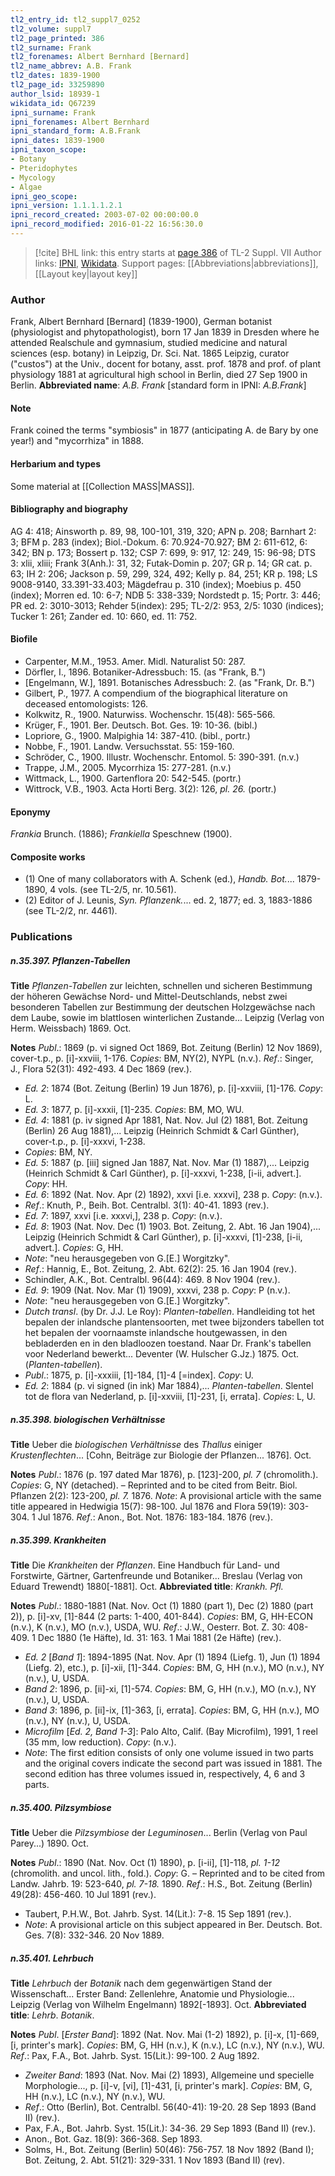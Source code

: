 ```yaml
---
tl2_entry_id: tl2_suppl7_0252
tl2_volume: suppl7
tl2_page_printed: 386
tl2_surname: Frank
tl2_forenames: Albert Bernhard [Bernard]
tl2_name_abbrev: A.B. Frank
tl2_dates: 1839-1900
tl2_page_id: 33259890
author_lsid: 18939-1
wikidata_id: Q67239
ipni_surname: Frank
ipni_forenames: Albert Bernhard
ipni_standard_form: A.B.Frank
ipni_dates: 1839-1900
ipni_taxon_scope: 
- Botany
- Pteridophytes
- Mycology
- Algae
ipni_geo_scope: 
ipni_version: 1.1.1.1.2.1
ipni_record_created: 2003-07-02 00:00:00.0
ipni_record_modified: 2016-01-22 16:56:30.0
---
```


> [!cite] BHL link: this entry starts at [page 386](https://www.biodiversitylibrary.org/page/33259890) of TL-2 Suppl. VII
> Author links: [IPNI](https://www.ipni.org/a/18939-1), [Wikidata](https://www.wikidata.org/wiki/Q67239). Support pages: [[Abbreviations|abbreviations]], [[Layout key|layout key]]

### Author

Frank, Albert Bernhard \[Bernard\] (1839-1900), German botanist (physiologist and phytopathologist), born 17 Jan 1839 in Dresden where he attended Realschule and gymnasium, studied medicine and natural sciences (esp. botany) in Leipzig, Dr. Sci. Nat. 1865 Leipzig, curator ("custos") at the Univ., docent for botany, asst. prof. 1878 and prof. of plant physiology 1881 at agricultural high school in Berlin, died 27 Sep 1900 in Berlin. 
**Abbreviated name**: *A.B. Frank* \[standard form in IPNI: *A.B.Frank*\]

#### Note

Frank coined the terms "symbiosis" in 1877 (anticipating A. de Bary by one year!) and "mycorrhiza" in 1888.

#### Herbarium and types

Some material at [[Collection MASS|MASS]].

#### Bibliography and biography

AG 4: 418; Ainsworth p. 89, 98, 100-101, 319, 320; APN p. 208; Barnhart 2: 3; BFM p. 283 (index); Biol.-Dokum. 6: 70.924-70.927; BM 2: 611-612, 6: 342; BN p. 173; Bossert p. 132; CSP 7: 699, 9: 917, 12: 249, 15: 96-98; DTS 3: xlii, xliii; Frank 3(Anh.): 31, 32; Futak-Domin p. 207; GR p. 14; GR cat. p. 63; IH 2: 206; Jackson p. 59, 299, 324, 492; Kelly p. 84, 251; KR p. 198; LS 9008-9140, 33.391-33.403; Mägdefrau p. 310 (index); Moebius p. 450 (index); Morren ed. 10: 6-7; NDB 5: 338-339; Nordstedt p. 15; Portr. 3: 446; PR ed. 2: 3010-3013; Rehder 5(index): 295; TL-2/2: 953, 2/5: 1030 (indices); Tucker 1: 261; Zander ed. 10: 660, ed. 11: 752.

#### Biofile

- Carpenter, M.M., 1953. Amer. Midl. Naturalist 50: 287.
- Dörfler, I., 1896. Botaniker-Adressbuch: 15. (as "Frank, B.")
- \[Engelmann, W.\], 1891. Botanisches Adressbuch: 2. (as "Frank, Dr. B.")
- Gilbert, P., 1977. A compendium of the biographical literature on deceased entomologists: 126.
- Kolkwitz, R., 1900. Naturwiss. Wochenschr. 15(48): 565-566.
- Krüger, F., 1901. Ber. Deutsch. Bot. Ges. 19: 10-36. (bibl.)
- Lopriore, G., 1900. Malpighia 14: 387-410. (bibl., portr.)
- Nobbe, F., 1901. Landw. Versuchsstat. 55: 159-160.
- Schröder, C., 1900. Illustr. Wochenschr. Entomol. 5: 390-391. (n.v.)
- Trappe, J.M., 2005. Mycorrhiza 15: 277-281. (n.v.)
- Wittmack, L., 1900. Gartenflora 20: 542-545. (portr.)
- Wittrock, V.B., 1903. Acta Horti Berg. 3(2): 126, *pl. 26.* (portr.)

#### Eponymy

*Frankia* Brunch. (1886); *Frankiella* Speschnew (1900).

#### Composite works

- (1) One of many collaborators with A. Schenk (ed.), *Handb. Bot.*... 1879-1890, 4 vols. (see TL-2/5, nr. 10.561).
- (2) Editor of J. Leunis, *Syn. Pflanzenk.*... ed. 2, 1877; ed. 3, 1883-1886 (see TL-2/2, nr. 4461).

### Publications

##### n.35.397. Pflanzen-Tabellen

**Title**
*Pflanzen-Tabellen* zur leichten, schnellen und sicheren Bestimmung der höheren Gewächse Nord- und Mittel-Deutschlands, nebst zwei besonderen Tabellen zur Bestimmung der deutschen Holzgewächse nach dem Laube, sowie im blattlosen winterlichen Zustande... Leipzig (Verlag von Herm. Weissbach) 1869. Oct.

**Notes**
*Publ*.: 1869 (p. vi signed Oct 1869, Bot. Zeitung (Berlin) 12 Nov 1869), cover-t.p., p. \[i\]-xxviii, 1-176. C*opies*: BM, NY(2), NYPL (n.v.).
*Ref*.: Singer, J., Flora 52(31): 492-493. 4 Dec 1869 (rev.).
- *Ed. 2*: 1874 (Bot. Zeitung (Berlin) 19 Jun 1876), p. \[i\]-xxviii, \[1\]-176. *Copy*: L.
- *Ed. 3*: 1877, p. \[i\]-xxxii, \[1\]-235. *Copies*: BM, MO, WU.
- *Ed. 4*: 1881 (p. iv signed Apr 1881, Nat. Nov. Jul (2) 1881, Bot. Zeitung (Berlin) 26 Aug 1881),... Leipzig (Heinrich Schmidt & Carl Günther), cover-t.p., p. \[i\]-xxxvi, 1-238.
- *Copies*: BM, NY.
- *Ed. 5*: 1887 (p. \[iii\] signed Jan 1887, Nat. Nov. Mar (1) 1887),... Leipzig (Heinrich Schmidt & Carl Günther), p. \[i\]-xxxvi, 1-238, \[i-ii, advert.\]. *Copy*: HH.
- *Ed. 6*: 1892 (Nat. Nov. Apr (2) 1892), xxvi \[i.e. xxxvi\], 238 p. *Copy*: (n.v.).
- *Ref*.: Knuth, P., Beih. Bot. Centralbl. 3(1): 40-41. 1893 (rev.).
- *Ed. 7*: 1897, xxvi \[i.e. xxxvi,\], 238 p. *Copy*: (n.v.).
- *Ed. 8*: 1903 (Nat. Nov. Dec (1) 1903. Bot. Zeitung, 2. Abt. 16 Jan 1904),... Leipzig (Heinrich Schmidt & Carl Günther), p. \[i\]-xxxvi, \[1\]-238, \[i-ii, advert.\]. *Copies*: G, HH.
- *Note*: "neu herausgegeben von G.\[E.\] Worgitzky".
- *Ref*.: Hannig, E., Bot. Zeitung, 2. Abt. 62(2): 25. 16 Jan 1904 (rev.).
- Schindler, A.K., Bot. Centralbl. 96(44): 469. 8 Nov 1904 (rev.).
- *Ed. 9*: 1909 (Nat. Nov. Mar (1) 1909), xxxvi, 238 p. *Copy*: P (n.v.).
- *Note*: "neu herausgegeben von G.\[E.\] Worgitzky".
- *Dutch transl*. (by Dr. J.J. Le Roy): *Planten-tabellen*. Handleiding tot het bepalen der inlandsche plantensoorten, met twee bijzonders tabellen tot het bepalen der voornaamste inlandsche houtgewassen, in den bebladerden en in den bladloozen toestand. Naar Dr. Frank's tabellen voor Nederland bewerkt... Deventer (W. Hulscher G.Jz.) 1875. Oct. (*Planten-tabellen*).
- *Publ*.: 1875, p. \[i\]-xxxiii, \[1\]-184, \[1\]-4 \[=index\]. *Copy*: U.
- *Ed. 2*: 1884 (p. vi signed (in ink) Mar 1884),... *Planten-tabellen*. Slentel tot de flora van Nederland, p. \[i\]-xxviii, \[1\]-231, \[i, errata\]. *Copies*: L, U.

##### n.35.398. biologischen Verhältnisse

**Title**
Ueber die *biologischen Verhältnisse* des *Thallus* einiger *Krustenflechten*... \[Cohn, Beiträge zur Biologie der Pflanzen... 1876\]. Oct.

**Notes**
*Publ*.: 1876 (p. 197 dated Mar 1876), p. \[123\]-200, *pl. 7* (chromolith.). *Copies*: G, NY (detached). – Reprinted and to be cited from Beitr. Biol. Pflanzen 2(2): 123-200, *pl. 7.* 1876.
*Note*: A provisional article with the same title appeared in Hedwigia 15(7): 98-100. Jul 1876 and Flora 59(19): 303-304. 1 Jul 1876.
*Ref*.: Anon., Bot. Not. 1876: 183-184. 1876 (rev.).

##### n.35.399. Krankheiten

**Title**
Die *Krankheiten* der *Pflanzen*. Eine Handbuch für Land- und Forstwirte, Gärtner, Gartenfreunde und Botaniker... Breslau (Verlag von Eduard Trewendt) 1880\[-1881\]. Oct.
**Abbreviated title**: *Krankh. Pfl.*

**Notes**
*Publ*.: 1880-1881 (Nat. Nov. Oct (1) 1880 (part 1), Dec (2) 1880 (part 2)), p. \[i\]-xv, \[1\]-844 (2 parts: 1-400, 401-844). *Copies*: BM, G, HH-ECON (n.v.), K (n.v.), MO (n.v.), USDA, WU.
*Ref*.: J.W., Oesterr. Bot. Z. 30: 408-409. 1 Dec 1880 (1e Häfte), Id. 31: 163. 1 Mai 1881 (2e Häfte) (rev.).
- *Ed. 2* \[*Band 1*\]: 1894-1895 (Nat. Nov. Apr (1) 1894 (Liefg. 1), Jun (1) 1894 (Liefg. 2), etc.), p. \[i\]-xii, \[1\]-344. *Copies*: BM, G, HH (n.v.), MO (n.v.), NY (n.v.), U, USDA.
- *Band 2*: 1896, p. \[ii\]-xi, \[1\]-574. *Copies*: BM, G, HH (n.v.), MO (n.v.), NY (n.v.), U, USDA.
- *Band 3*: 1896, p. \[ii\]-ix, \[1\]-363, \[i, errata\]. *Copies*: BM, G, HH (n.v.), MO (n.v.), NY (n.v.), U, USDA.
- *Microfilm* \[*Ed. 2, Band 1-3*\]: Palo Alto, Calif. (Bay Microfilm), 1991, 1 reel (35 mm, low reduction). *Copy*: (n.v.).
- *Note*: The first edition consists of only one volume issued in two parts and the original covers indicate the second part was issued in 1881. The second edition has three volumes issued in, respectively, 4, 6 and 3 parts.

##### n.35.400. Pilzsymbiose

**Title**
Ueber die *Pilzsymbiose* der *Leguminosen*... Berlin (Verlag von Paul Parey...) 1890. Oct.

**Notes**
*Publ*.: 1890 (Nat. Nov. Oct (1) 1890), p. \[i-ii\], \[1\]-118, *pl. 1-12* (chromolith. and uncol. lith., fold.). *Copy*: G. – Reprinted and to be cited from Landw. Jahrb. 19: 523-640, *pl. 7-18.* 1890.
*Ref*.: H.S., Bot. Zeitung (Berlin) 49(28): 456-460. 10 Jul 1891 (rev.).
- Taubert, P.H.W., Bot. Jahrb. Syst. 14(Lit.): 7-8. 15 Sep 1891 (rev.).
- *Note*: A provisional article on this subject appeared in Ber. Deutsch. Bot. Ges. 7(8): 332-346. 20 Nov 1889.

##### n.35.401. Lehrbuch

**Title**
*Lehrbuch* der *Botanik* nach dem gegenwärtigen Stand der Wissenschaft... Erster Band: Zellenlehre, Anatomie und Physiologie... Leipzig (Verlag von Wilhelm Engelmann) 1892\[-1893\]. Oct.
**Abbreviated title**: *Lehrb*. *Botanik*.

**Notes**
*Publ*. \[*Erster Band*\]: 1892 (Nat. Nov. Mai (1-2) 1892), p. \[i\]-x, \[1\]-669, \[i, printer's mark\].
*Copies*: BM, G, HH (n.v.), K (n.v.), LC (n.v.), NY (n.v.), WU.
*Ref*.: Pax, F.A., Bot. Jahrb. Syst. 15(Lit.): 99-100. 2 Aug 1892.
- *Zweiter Band*: 1893 (Nat. Nov. Mai (2) 1893), Allgemeine und specielle Morphologie..., p. \[i\]-v, \[vi\], \[1\]-431, \[i, printer's mark\]. *Copies*: BM, G, HH (n.v.), LC (n.v.), NY (n.v.), WU.
- *Ref*.: Otto (Berlin), Bot. Centralbl. 56(40-41): 19-20. 28 Sep 1893 (Band II) (rev.).
- Pax, F.A., Bot. Jahrb. Syst. 15(Lit.): 34-36. 29 Sep 1893 (Band II) (rev.).
- Anon., Bot. Gaz. 18(9): 366-368. Sep 1893.
- Solms, H., Bot. Zeitung (Berlin) 50(46): 756-757. 18 Nov 1892 (Band I); Bot. Zeitung, 2. Abt. 51(21): 329-331. 1 Nov 1893 (Band II) (rev).

